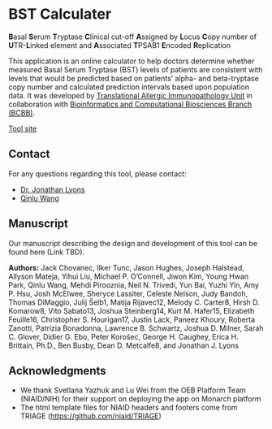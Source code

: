 # BST Calculater
**B**asal **S**erum **T**ryptase **C**linical cut-off **A**ssigned by **L**ocus **C**opy number of **U**TR-**L**inked element and **A**ssociated **T**PSAB1 **E**ncoded **R**eplication 

This application is an online calculator to help doctors determine whether measured Basal Serum Tryptase (BST) levels of patients are consistent with levels that would be predicted based on patients’ alpha- and beta-tryptase copy number and calculated prediction intervals based upon population data. It was developed by [Translational Allergic Immunopathology Unit](https://www.niaid.nih.gov/research/jonathan-lyons-md) in collaboration with [Bioinformatics and Computational Biosciences Branch (BCBB)](https://www.niaid.nih.gov/research/bioinformatics-computational-biosciences-branch).

[Tool site](https://bst-calculater.niaid.nih.gov/) 

## Contact
For any questions regarding this tool, please contact:
- [Dr. Jonathan Lyons](mailto:jonathan.lyons@nih.gov) 
- [Qinlu Wang](mailto:qinlu.wang@nih.gov)

## Manuscript
Our manuscript describing the design and development of this tool can be found here (Link TBD).

**Authors:** Jack Chovanec, Ilker Tunc, Jason Hughes, Joseph Halstead, Allyson Mateja, Yihui Liu, Michael P. O’Connell, Jiwon Kim, Young Hwan Park, Qinlu Wang, Mehdi Pirooznia, Neil N. Trivedi, Yun Bai, Yuzhi Yin, Amy P. Hsu, Josh McElwee, Sheryce Lassiter, Celeste Nelson, Judy Bandoh, Thomas DiMaggio, Julij Šelb1, Matija Rijavec12, Melody C. Carter8, Hirsh D. Komarow8, Vito Sabato13, Joshua Steinberg14, Kurt M. Hafer15, Elizabeth Feuille16, Christopher S. Hourigan17, Justin Lack, Paneez Khoury, Roberta Zanotti, Patrizia Bonadonna, Lawrence B. Schwartz, Joshua D. Milner, Sarah C. Glover, Didier G. Ebo, Peter Korošec, George H. Caughey, Erica H. Brittain, Ph.D., Ben Busby, Dean D. Metcalfe8, and Jonathan J. Lyons


## Acknowledgments

* We thank Svetlana Yazhuk and Lu Wei from the OEB Platform Team (NIAID/NIH) for their support on deploying the app on Monarch platform 
* The html template files for NIAID headers and footers come from TRIAGE (https://github.com/niaid/TRIAGE)

